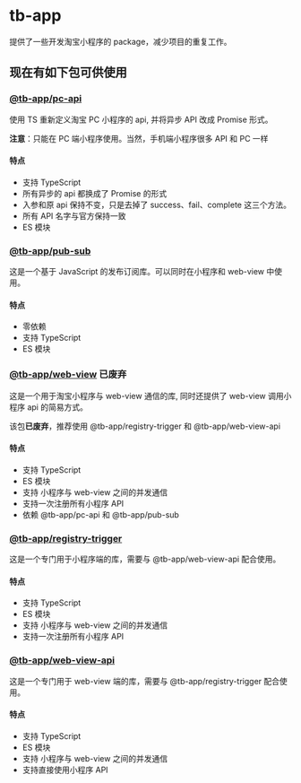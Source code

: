 # tb-app

提供了一些开发淘宝小程序的 package，减少项目的重复工作。

## 现在有如下包可供使用

### [@tb-app/pc-api](https://github.com/noshower/tb-app/tree/main/packages/pc-api)

使用 TS 重新定义淘宝 PC 小程序的 api, 并将异步 API 改成 Promise 形式。

**注意**：只能在 PC 端小程序使用。当然，手机端小程序很多 API 和 PC 一样

#### 特点

- 支持 TypeScript
- 所有异步的 api 都换成了 Promise 的形式
- 入参和原 api 保持不变，只是去掉了 success、fail、complete 这三个方法。
- 所有 API 名字与官方保持一致
- ES 模块

### [@tb-app/pub-sub](https://github.com/noshower/tb-app/tree/main/packages/pub-sub)

这是一个基于 JavaScript 的发布订阅库。可以同时在小程序和 web-view 中使用。

#### 特点

- 零依赖
- 支持 TypeScript
- ES 模块

### [@tb-app/web-view](https://github.com/noshower/tb-app/tree/main/packages/web-view) 已废弃

这是一个用于淘宝小程序与 web-view 通信的库, 同时还提供了 web-view 调用小程序 api 的简易方式。

该包**已废弃**，推荐使用 @tb-app/registry-trigger 和 @tb-app/web-view-api

#### 特点

- 支持 TypeScript
- ES 模块
- 支持 小程序与 web-view 之间的并发通信
- 支持一次注册所有小程序 API
- 依赖 @tb-app/pc-api 和 @tb-app/pub-sub

### [@tb-app/registry-trigger](https://github.com/noshower/tb-app/tree/main/packages/registry-trigger)

这是一个专门用于小程序端的库，需要与 @tb-app/web-view-api 配合使用。

#### 特点

- 支持 TypeScript
- ES 模块
- 支持 小程序与 web-view 之间的并发通信
- 支持一次注册所有小程序 API

### [@tb-app/web-view-api](https://github.com/noshower/tb-app/tree/main/packages/web-view-api)

这是一个专门用于 web-view 端的库，需要与 @tb-app/registry-trigger 配合使用。

#### 特点

- 支持 TypeScript
- ES 模块
- 支持 小程序与 web-view 之间的并发通信
- 支持直接使用小程序 API
